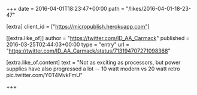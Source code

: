 +++
date = 2016-04-01T18:23:47+00:00
path = "/likes/2016-04-01-18-23-47"

[extra]
client_id = ["https://micropublish.herokuapp.com"]

[[extra.like_of]]
author = "https://twitter.com/ID_AA_Carmack"
published = 2016-03-25T02:44:03+00:00
type = "entry"
url = "https://twitter.com/ID_AA_Carmack/status/713194707271098368"

[extra.like_of.content]
text = "Not as exciting as processors, but power supplies have also progressed a lot -- 10 watt modern vs 20 watt retro pic.twitter.com/Y0T4MvkFmU"

+++

